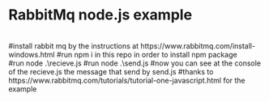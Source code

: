 # RabbitMq node.js example 
<br />
#install rabbit mq by the instructions at https://www.rabbitmq.com/install-windows.html
#run npm i in this repo in order to install npm package
<br />
#run  node .\recieve.js
#run  node .\send.js
#now you can see at the console of the recieve.js the message that send by send.js
#thanks to https://www.rabbitmq.com/tutorials/tutorial-one-javascript.html for the example